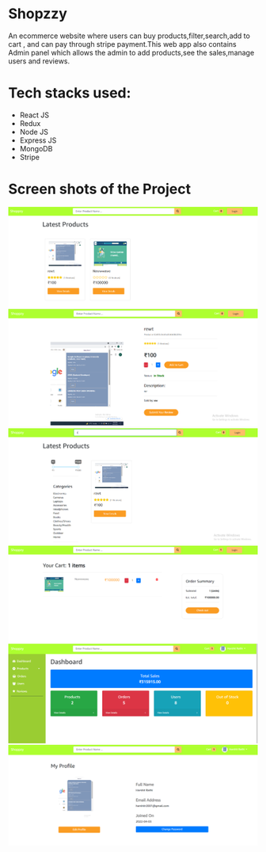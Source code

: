 # Shopzzy

An ecommerce website where users can buy products,filter,search,add to cart , and can pay 
through stripe payment.This web app also contains Admin panel which allows the admin to add products,see the sales,manage users and reviews. 

# Tech stacks used:
* React JS
* Redux
* Node JS
* Express JS
* MongoDB
* Stripe



# Screen shots of the Project 

![alt text](./frontend/screenshots/a.png)
![alt text](./frontend/screenshots/b.png)
![alt text](./frontend/screenshots/c.png)
![alt text](./frontend/screenshots/d.png)
![alt text](./frontend/screenshots/e.png)
![alt text](./frontend/screenshots/f.png)

